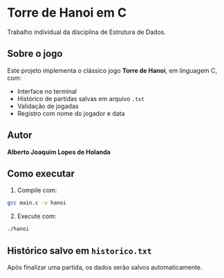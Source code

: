 # Torre de Hanoi em C

Trabalho individual da disciplina de Estrutura de Dados.

## Sobre o jogo

Este projeto implementa o clássico jogo **Torre de Hanoi**, em linguagem C, com:

- Interface no terminal
- Histórico de partidas salvas em arquivo `.txt`
- Validação de jogadas
- Registro com nome do jogador e data

## Autor

**Alberto Joaquim Lopes de Holanda**

## Como executar

1. Compile com:

```bash
gcc main.c -o hanoi
```

2. Execute com:

```bash
./hanoi
```

## Histórico salvo em `historico.txt`

Após finalizar uma partida, os dados serão salvos automaticamente.


